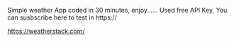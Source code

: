 Simple weather App coded in 30 minutes, enjoy......
Used free API Key, You can susbscribe here to test in https://

https://weatherstack.com/

